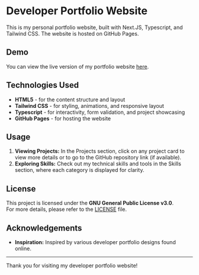 # Developer Portfolio Website

This is my personal portfolio website, built with Next.JS, Typescript, and Tailwind CSS. The website is hosted on GitHub Pages.

## Demo

You can view the live version of my portfolio website [here](https://riokuchlyan.com).

## Technologies Used

- **HTML5** - for the content structure and layout
- **Tailwind CSS** - for styling, animations, and responsive layout
- **Typescript** - for interactivity, form validation, and project showcasing
- **GitHub Pages** - for hosting the website

## Usage

1. **Viewing Projects:** In the Projects section, click on any project card to view more details or to go to the GitHub repository link (if available).
2. **Exploring Skills:** Check out my technical skills and tools in the Skills section, where each category is displayed for clarity.

## License

This project is licensed under the **GNU General Public License v3.0**.  
For more details, please refer to the [LICENSE](./LICENSE) file.

## Acknowledgements

- **Inspiration:** Inspired by various developer portfolio designs found online.

---

Thank you for visiting my developer portfolio website!
